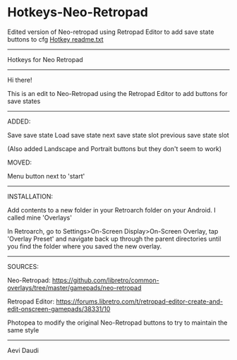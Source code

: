 # Hotkeys-Neo-Retropad
Edited version of Neo-retropad using Retropad Editor to add save state buttons to cfg
[Hotkey readme.txt](https://github.com/Aevi-Daudi/Hotkeys-Neo-Retropad/files/14324468/Hotkey.readme.txt)
____________________________________

Hotkeys for Neo Retropad
____________________________________

Hi there!

This is an edit to Neo-Retropad using the Retropad Editor to add buttons for save states

------------------------------------

ADDED:

Save save state
Load save state
next save state slot
previous save state slot

(Also added Landscape and Portrait buttons but they don't seem to work)

MOVED:

Menu button next to 'start'

------------------------------------

INSTALLATION:

Add contents to a new folder in your Retroarch folder on your Android. I called mine 'Overlays'

In Retroarch, go to Settings>On-Screen Display>On-Screen Overlay, tap 'Overlay Preset' and navigate back up through the parent directories until you find the folder where you saved the new overlay.

------------------------------------

SOURCES:

Neo-Retropad:
https://github.com/libretro/common-overlays/tree/master/gamepads/neo-retropad

Retropad Editor:
https://forums.libretro.com/t/retropad-editor-create-and-edit-onscreen-gamepads/38331/10

Photopea to modify the original Neo-Retropad buttons to try to maintain the same style

------------------------------------
Aevi Daudi
